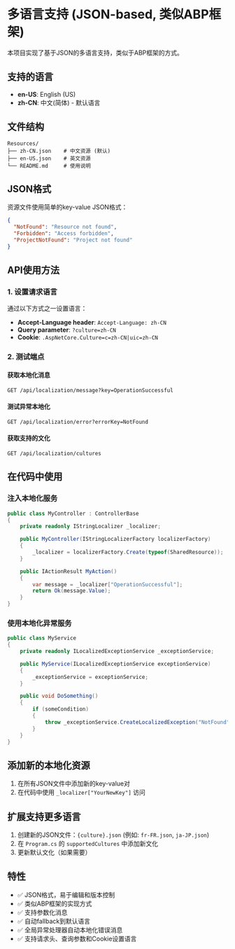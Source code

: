# 多语言支持 (JSON-based, 类似ABP框架)

本项目实现了基于JSON的多语言支持，类似于ABP框架的方式。

## 支持的语言

- **en-US**: English (US)
- **zh-CN**: 中文(简体) - 默认语言

## 文件结构

```
Resources/
├── zh-CN.json    # 中文资源 (默认)
├── en-US.json    # 英文资源
└── README.md     # 使用说明
```

## JSON格式

资源文件使用简单的key-value JSON格式：

```json
{
  "NotFound": "Resource not found",
  "Forbidden": "Access forbidden",
  "ProjectNotFound": "Project not found"
}
```

## API使用方法

### 1. 设置请求语言

通过以下方式之一设置语言：

- **Accept-Language header**: `Accept-Language: zh-CN`
- **Query parameter**: `?culture=zh-CN`
- **Cookie**: `.AspNetCore.Culture=c=zh-CN|uic=zh-CN`

### 2. 测试端点

#### 获取本地化消息
```
GET /api/localization/message?key=OperationSuccessful
```

#### 测试异常本地化
```
GET /api/localization/error?errorKey=NotFound
```

#### 获取支持的文化
```
GET /api/localization/cultures
```

## 在代码中使用

### 注入本地化服务

```csharp
public class MyController : ControllerBase
{
    private readonly IStringLocalizer _localizer;

    public MyController(IStringLocalizerFactory localizerFactory)
    {
        _localizer = localizerFactory.Create(typeof(SharedResource));
    }

    public IActionResult MyAction()
    {
        var message = _localizer["OperationSuccessful"];
        return Ok(message.Value);
    }
}
```

### 使用本地化异常服务

```csharp
public class MyService
{
    private readonly ILocalizedExceptionService _exceptionService;

    public MyService(ILocalizedExceptionService exceptionService)
    {
        _exceptionService = exceptionService;
    }

    public void DoSomething()
    {
        if (someCondition)
        {
            throw _exceptionService.CreateLocalizedException("NotFound");
        }
    }
}
```

## 添加新的本地化资源

1. 在所有JSON文件中添加新的key-value对
2. 在代码中使用 `_localizer["YourNewKey"]` 访问

## 扩展支持更多语言

1. 创建新的JSON文件：`{culture}.json` (例如: `fr-FR.json`, `ja-JP.json`)
2. 在 `Program.cs` 的 `supportedCultures` 中添加新文化
3. 更新默认文化（如果需要）

## 特性

- ✅ JSON格式，易于编辑和版本控制
- ✅ 类似ABP框架的实现方式
- ✅ 支持参数化消息
- ✅ 自动fallback到默认语言
- ✅ 全局异常处理器自动本地化错误消息
- ✅ 支持请求头、查询参数和Cookie设置语言